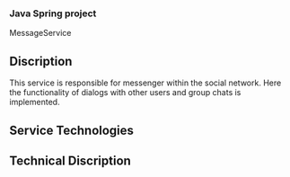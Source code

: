 ### Java Spring project
MessageService

## Discription
This service is responsible for messenger within the social network.
Here the functionality of dialogs with other users and group chats is implemented.

## Service Technologies

## Technical Discription
